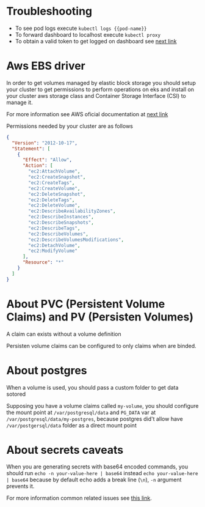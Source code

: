 # Troubleshooting

- To see pod logs execute `kubectl logs {{pod-name}}`
- To forward dashboard to localhost execute `kubectl proxy`
- To obtain a valid token to get logged on dashboard see [next link]([https://github.com/kubernetes/dashboard/blob/master/docs/user/access-control/creating-sample-user.md)

# Aws EBS driver

In order to get volumes managed by elastic block storage you should setup your cluster
to get permissions to perform operations on eks and install on your cluster aws storage class
and Container Storage Interface (CSI) to manage it.

For more information see AWS oficial documentation at [next link](https://github.com/kubernetes-sigs/aws-ebs-csi-driver/blob/master/docs/install.md)

Permissions needed by your cluster are as follows

```json
{
  "Version": "2012-10-17",
  "Statement": [
    {
      "Effect": "Allow",
      "Action": [
        "ec2:AttachVolume",
        "ec2:CreateSnapshot",
        "ec2:CreateTags",
        "ec2:CreateVolume",
        "ec2:DeleteSnapshot",
        "ec2:DeleteTags",
        "ec2:DeleteVolume",
        "ec2:DescribeAvailabilityZones",
        "ec2:DescribeInstances",
        "ec2:DescribeSnapshots",
        "ec2:DescribeTags",
        "ec2:DescribeVolumes",
        "ec2:DescribeVolumesModifications",
        "ec2:DetachVolume",
        "ec2:ModifyVolume"
      ],
      "Resource": "*"
    }
  ]
}
```

# About PVC (Persistent Volume Claims) and PV (Persisten Volumes)

A claim can exists without a volume definition

Persisten volume claims can be configured to only claims when are binded.

# About postgres

When a volume is used, you should pass a custom folder to get data sotored

Supposing you have a volume claims called `my-volume`, you should configure the
mount point at `/var/postgresql/data` and `PG_DATA` var at `/var/postgresql/data/my-postgres`,
because postgres did't allow have `/var/postgersql/data` folder as a direct mount point

# About secrets caveats

When you are generating secrets with base64 encoded commands, you should run
`echo -n your-value-here | base64` instead `echo your-value-here | base64` because
by default echo adds a break line (`\n`), `-n` argument prevents it.

For more information common related issues see [this link](https://stackoverflow.com/questions/49155199/debugging-an-unnecessary-newline-character-in-a-kubernetes-secret).
